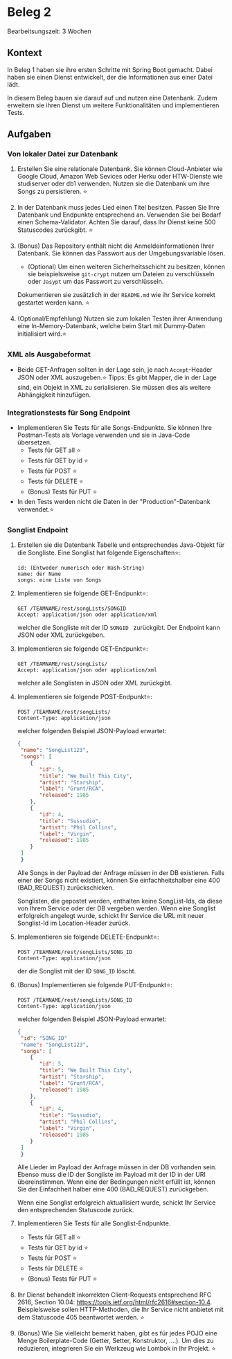 # Beleg 2

Bearbeitsungszeit: 3 Wochen

## Kontext

In Beleg 1 haben sie ihre ersten Schritte mit Spring Boot gemacht. Dabei haben sie einen Dienst entwickelt, der die Informationen aus einer Datei lädt. 

In diesem Beleg bauen sie darauf auf und nutzen eine Datenbank. Zudem erweitern sie ihren Dienst um weitere Funktionalitäten und implementieren Tests.



## Aufgaben

### Von lokaler Datei zur Datenbank

1. Erstellen Sie eine relationale Datenbank. Sie können Cloud-Anbieter wie Google Cloud, Amazon Web Sevices oder Herku oder HTW-Dienste wie studiserver oder db1 verwenden. Nutzen sie die Datenbank um ihre Songs zu persistieren. ⭐ 

2. In der Datenbank muss jedes Lied einen Titel besitzen. Passen Sie Ihre Datenbank und Endpunkte entsprechend an. Verwenden Sie bei Bedarf einen Schema-Validator. Achten Sie darauf, dass Ihr Dienst keine 500 Statuscodes zurückgibt. ⭐

3. (Bonus) Das Repository enthält nicht die Anmeldeinformationen Ihrer Datenbank. Sie können das Passwort aus der Umgebungsvariable lösen. 

   - (Optional) Um einen weiteren Sicherheitsschicht zu besitzen, können sie beispielsweise `git-crypt` nutzen um Dateien zu verschlüsseln oder `Jasypt` um das Passwort zu verschlüsseln. 

   Dokumentieren sie zusätzlich in der `README.md` wie ihr Service korrekt gestartet werden kann. ⭐

4. (Optional/Empfehlung) Nutzen sie zum lokalen Testen ihrer Anwendung eine In-Memory-Datenbank, welche beim Start mit Dummy-Daten initialisiert wird.⭐

### XML als Ausgabeformat

- Beide GET-Anfragen sollten in der Lage sein, je nach `Accept`-Header JSON oder XML auszugeben.⭐ Tipps: Es gibt Mapper, die in der Lage sind, ein Objekt in XML zu serialisieren. Sie müssen dies als weitere Abhängigkeit hinzufügen.

### Integrationstests für Song Endpoint

- Implementieren Sie Tests für alle Songs-Endpunkte. Sie können Ihre Postman-Tests als Vorlage verwenden und sie in Java-Code übersetzen.
  - Tests für GET all ⭐
  - Tests für GET by id ⭐
  - Tests für POST ⭐
  - Tests für DELETE ⭐
  - (Bonus) Tests für PUT ⭐
- In den Tests werden nicht die Daten in der "Production"-Datenbank verwendet.⭐

### Songlist Endpoint

1. Erstellen sie die Datenbank Tabelle und entsprechendes Java-Objekt für die Songliste. Eine Songlist hat folgende Eigenschaften⭐:

    ```
    id: (Entweder numerisch oder Hash-String)
    name: der Name
    songs: eine Liste von Songs
    ```
    
2. Implementieren sie folgende GET-Endpunkt⭐:

   ```http
   GET /TEAMNAME/rest/songLists/SONGID
   Accept: application/json oder application/xml
   ```

   welcher die Songliste mit der ID `SONGID ` zurückgibt. Der Endpoint kann JSON oder XML zurückgeben.

3. Implementieren sie folgende GET-Endpunkt⭐:

   ```http
   GET /TEAMNAME/rest/songLists/
   Accept: application/json oder application/xml
   ```
   
   welcher alle Songlisten in JSON oder XML zurückgibt.

4. Implementieren sie folgende POST-Endpunkt⭐:

   ```http
   POST /TEAMNAME/rest/songLists/
   Content-Type: application/json
   ```

   welcher folgenden Beispiel JSON-Payload erwartet:

   ```json
   {
    "name": "SongList123",
    "songs": [
       {
          "id": 5,
          "title": "We Built This City",
          "artist": "Starship",
          "label": "Grunt/RCA",
          "released": 1985
       },
       {
          "id": 4,
          "title": "Sussudio",
          "artist": "Phil Collins",
          "label": "Virgin",
          "released": 1985
       }
    ]
    }
   ```
   
   Alle Songs in der Payload der Anfrage müssen in der DB existieren. Falls einer der Songs nicht existiert, können Sie einfachheitshalber eine 400 (BAD_REQUEST) zurückschicken.
   
   Songlisten, die gepostet werden, enthalten keine SongList-Ids, da diese von Ihrem Service oder der DB vergeben werden. Wenn eine Songlist erfolgreich angelegt wurde, schickt Ihr Service die URL mit neuer Songlist-Id im Location-Header zurück.
   
5. Implementieren sie folgende DELETE-Endpunkt⭐:

   ```http
   POST /TEAMNAME/rest/songLists/SONG_ID
   Content-Type: application/json
   ```

   der die Songlist mit der ID `SONG_ID` löscht.

6. (Bonus) Implementieren sie folgende PUT-Endpunkt⭐:
    ```http
   POST /TEAMNAME/rest/songLists/SONG_ID
   Content-Type: application/json
   ```

    welcher folgenden Beispiel JSON-Payload erwartet:
   
    ```json
    {
     "id": "SONG_ID"
     "name": "SongList123",
     "songs": [
        {
           "id": 5,
           "title": "We Built This City",
           "artist": "Starship",
           "label": "Grunt/RCA",
           "released": 1985
        },
        {
           "id": 4,
           "title": "Sussudio",
           "artist": "Phil Collins",
           "label": "Virgin",
           "released": 1985
        }
     ]
     }
    ```
   
    Alle Lieder im Payload der Anfrage müssen in der DB vorhanden sein. Ebenso muss die ID der Songliste im Payload mit der ID in der URI übereinstimmen. Wenn eine der Bedingungen nicht erfüllt ist, können Sie der Einfachheit halber eine 400 (BAD_REQUEST) zurückgeben. 
   
    Wenn eine Songlist erfolgreich aktuallisiert wurde, schickt Ihr Service den entsprechenden Statuscode zurück.
   
7. Implementieren Sie Tests für alle Songlist-Endpunkte.

   - Tests für GET all ⭐
   - Tests für GET by id ⭐
   - Tests für POST ⭐
   - Tests für DELETE ⭐
   - (Bonus) Tests für PUT ⭐

8. Ihr Dienst behandelt inkorrekten Client-Requests entsprechend RFC 2616, Section 10.04: https://tools.ietf.org/html/rfc2616#section-10.4. Beispielsweise sollen HTTP-Methoden, die Ihr Service nicht anbietet mit dem Statuscode 405 beantwortet werden. ⭐

9. (Bonus) Wie Sie vielleicht bemerkt haben, gibt es für jedes POJO eine Menge Boilerplate-Code (Getter, Setter, Konstruktor, ....). Um dies zu reduzieren, integrieren Sie ein Werkzeug wie Lombok in Ihr Projekt. ⭐

